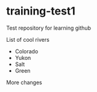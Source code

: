 # training-test1
Test repository for learning github

List of cool rivers

* Colorado
* Yukon
* Salt
* Green

More changes
